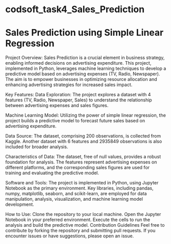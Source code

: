# codsoft_task4_Sales_Prediction
# Sales Prediction using Simple Linear Regression

Project Overview:
Sales Prediction is a crucial element in business strategy, enabling informed decisions on advertising expenditure. This project, implemented in Python, leverages machine learning techniques to develop a predictive model based on advertising expenses (TV, Radio, Newspaper). The aim is to empower businesses in optimizing resource allocation and enhancing advertising strategies for increased sales impact.

Key Features:
Data Exploration: The project explores a dataset with 4 features (TV, Radio, Newspaper, Sales) to understand the relationship between advertising expenses and sales figures.

Machine Learning Model: Utilizing the power of simple linear regression, the project builds a predictive model to forecast future sales based on advertising expenditure.

Data Source: The dataset, comprising 200 observations, is collected from Kaggle. Another dataset with 6 features and 2935849 observations is also included for broader analysis.

Characteristics of Data:
The dataset, free of null values, provides a robust foundation for analysis. The features represent advertising expenses on different platforms, and the corresponding sales figures are used for training and evaluating the predictive model.

Software and Tools:
The project is implemented in Python, using Jupyter Notebook as the primary environment. Key libraries, including pandas, numpy, matplotlib, seaborn, and scikit-learn, are employed for data manipulation, analysis, visualization, and machine learning model development.

How to Use:
Clone the repository to your local machine.
Open the Jupyter Notebook in your preferred environment.
Execute the cells to run the analysis and build the predictive model.
Contribution Guidelines
Feel free to contribute by forking the repository and submitting pull requests. If you encounter issues or have suggestions, please open an issue.
